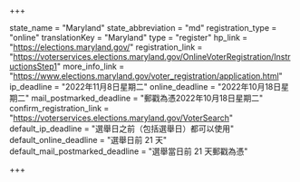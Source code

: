 +++

state_name = "Maryland"
state_abbreviation = "md"
registration_type = "online"
translationKey = "Maryland"
type = "register"
hp_link = "https://elections.maryland.gov/"
registration_link = "https://voterservices.elections.maryland.gov/OnlineVoterRegistration/InstructionsStep1"
more_info_link = "https://www.elections.maryland.gov/voter_registration/application.html"
ip_deadline = "2022年11月8日星期二"
online_deadline = "2022年10月18日星期二"
mail_postmarked_deadline = "郵戳為憑2022年10月18日星期二"
confirm_registration_link = "https://voterservices.elections.maryland.gov/VoterSearch"
default_ip_deadline = "選舉日之前（包括選舉日）都可以使用"
default_online_deadline = "選舉日前 21 天"
default_mail_postmarked_deadline = "選舉當日前 21 天郵戳為憑"

+++